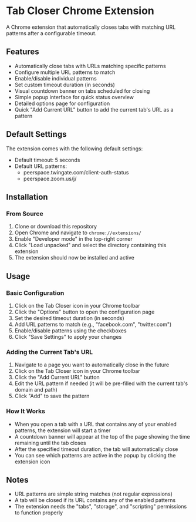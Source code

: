 # Tab Closer Chrome Extension

A Chrome extension that automatically closes tabs with matching URL patterns after a configurable timeout.

## Features

- Automatically close tabs with URLs matching specific patterns
- Configure multiple URL patterns to match
- Enable/disable individual patterns
- Set custom timeout duration (in seconds)
- Visual countdown banner on tabs scheduled for closing
- Simple popup interface for quick status overview
- Detailed options page for configuration
- Quick "Add Current URL" button to add the current tab's URL as a pattern

## Default Settings

The extension comes with the following default settings:
- Default timeout: 5 seconds
- Default URL patterns:
  - peerspace.twingate.com/client-auth-status
  - peerspace.zoom.us/j/

## Installation

### From Source

1. Clone or download this repository
2. Open Chrome and navigate to `chrome://extensions/`
3. Enable "Developer mode" in the top-right corner
4. Click "Load unpacked" and select the directory containing this extension
5. The extension should now be installed and active

## Usage

### Basic Configuration

1. Click on the Tab Closer icon in your Chrome toolbar
2. Click the "Options" button to open the configuration page
3. Set the desired timeout duration (in seconds)
4. Add URL patterns to match (e.g., "facebook.com", "twitter.com")
5. Enable/disable patterns using the checkboxes
6. Click "Save Settings" to apply your changes

### Adding the Current Tab's URL

1. Navigate to a page you want to automatically close in the future
2. Click on the Tab Closer icon in your Chrome toolbar
3. Click the "Add Current URL" button
4. Edit the URL pattern if needed (it will be pre-filled with the current tab's domain and path)
5. Click "Add" to save the pattern

### How It Works

- When you open a tab with a URL that contains any of your enabled patterns, the extension will start a timer
- A countdown banner will appear at the top of the page showing the time remaining until the tab closes
- After the specified timeout duration, the tab will automatically close
- You can see which patterns are active in the popup by clicking the extension icon

## Notes

- URL patterns are simple string matches (not regular expressions)
- A tab will be closed if its URL contains any of the enabled patterns
- The extension needs the "tabs", "storage", and "scripting" permissions to function properly
